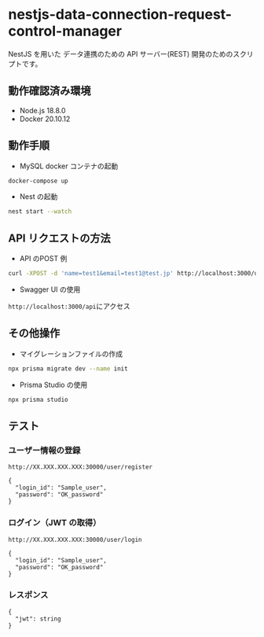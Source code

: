 # nestjs-data-connection-request-control-manager
NestJS を用いた データ連携のための API サーバー(REST) 開発のためのスクリプトです。

## 動作確認済み環境
- Node.js 18.8.0
- Docker 20.10.12

## 動作手順
- MySQL docker コンテナの起動
```sh
docker-compose up
```

- Nest の起動
```sh
nest start --watch
```

## API リクエストの方法
- API のPOST 例
```sh
curl -XPOST -d 'name=test1&email=test1@test.jp' http://localhost:3000/user
```

- Swagger UI の使用

`http://localhost:3000/api`にアクセス


## その他操作
- マイグレーションファイルの作成
```sh
npx prisma migrate dev --name init
```

- Prisma Studio の使用
```sh
npx prisma studio
```

## テスト
### ユーザー情報の登録
```
http://XX.XXX.XXX.XXX:30000/user/register
```
```
{
  "login_id": "Sample_user",
  "password": "OK_password"
}
```

### ログイン（JWT の取得）

```
http://XX.XXX.XXX.XXX:30000/user/login
```
```
{
  "login_id": "Sample_user",
  "password": "OK_password"
}
```

### レスポンス

```
{
  "jwt": string
}
```

